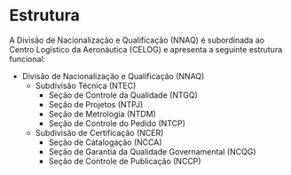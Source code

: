 # Estrutura

A Divisão de Nacionalização e Qualificação (NNAQ) é subordinada ao Centro Logístico da Aeronáutica (CELOG) e apresenta a seguinte estrutura funcional:

- Divisão de Nacionalização e Qualificação (NNAQ)
    - Subdivisão Técnica (NTEC)
        - Seção de Controle da Qualidade (NTGQ)
        - Seção de Projetos (NTPJ)
        - Seção de Metrologia (NTDM)
        - Seção de Controle do Pedido (NTCP)
    - Subdivisão de Certificação (NCER)
        - Seção de Catalogação (NCCA)
        - Seção de Garantia da Qualidade Governamental (NCQG)
        - Seção de Controle de Publicação (NCCP)